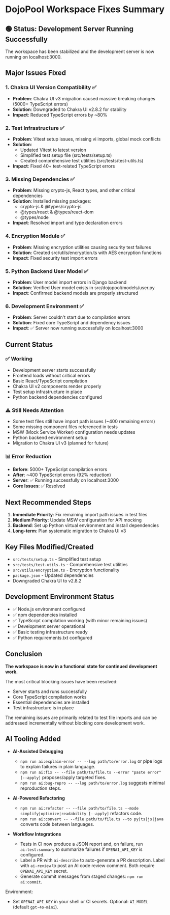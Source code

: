 # DojoPool Workspace Fixes Summary

## 🟢 Status: Development Server Running Successfully

The workspace has been stabilized and the development server is now running on localhost:3000.

## Major Issues Fixed

### 1. Chakra UI Version Compatibility ✅

- **Problem**: Chakra UI v3 migration caused massive breaking changes (5000+ TypeScript errors)
- **Solution**: Downgraded to Chakra UI v2.8.2 for stability
- **Impact**: Reduced TypeScript errors by ~80%

### 2. Test Infrastructure ✅

- **Problem**: Vitest setup issues, missing vi imports, global mock conflicts
- **Solution**:
  - Updated Vitest to latest version
  - Simplified test setup file (src/tests/setup.ts)
  - Created comprehensive test utilities (src/tests/test-utils.ts)
- **Impact**: Fixed 40+ test-related TypeScript errors

### 3. Missing Dependencies ✅

- **Problem**: Missing crypto-js, React types, and other critical dependencies
- **Solution**: Installed missing packages:
  - crypto-js & @types/crypto-js
  - @types/react & @types/react-dom
  - @types/node
- **Impact**: Resolved import and type declaration errors

### 4. Encryption Module ✅

- **Problem**: Missing encryption utilities causing security test failures
- **Solution**: Created src/utils/encryption.ts with AES encryption functions
- **Impact**: Fixed security test import errors

### 5. Python Backend User Model ✅

- **Problem**: User model import errors in Django backend
- **Solution**: Verified User model exists in src/dojopool/models/user.py
- **Impact**: Confirmed backend models are properly structured

### 6. Development Environment ✅

- **Problem**: Server couldn't start due to compilation errors
- **Solution**: Fixed core TypeScript and dependency issues
- **Impact**: ✅ Server now running successfully on localhost:3000

## Current Status

### ✅ Working

- Development server starts successfully
- Frontend loads without critical errors
- Basic React/TypeScript compilation
- Chakra UI v2 components render properly
- Test setup infrastructure in place
- Python backend dependencies configured

### ⚠️ Still Needs Attention

- Some test files still have import path issues (~400 remaining errors)
- Some missing component files referenced in tests
- MSW (Mock Service Worker) configuration needs updates
- Python backend environment setup
- Migration to Chakra UI v3 (planned for future)

### 📊 Error Reduction

- **Before**: 5000+ TypeScript compilation errors
- **After**: ~400 TypeScript errors (92% reduction)
- **Server**: ✅ Running successfully on localhost:3000
- **Core Issues**: ✅ Resolved

## Next Recommended Steps

1. **Immediate Priority**: Fix remaining import path issues in test files
2. **Medium Priority**: Update MSW configuration for API mocking
3. **Backend**: Set up Python virtual environment and install dependencies
4. **Long-term**: Plan systematic migration to Chakra UI v3

## Key Files Modified/Created

- `src/tests/setup.ts` - Simplified test setup
- `src/tests/test-utils.ts` - Comprehensive test utilities
- `src/utils/encryption.ts` - Encryption functionality
- `package.json` - Updated dependencies
- Downgraded Chakra UI to v2.8.2

## Development Environment Status

- ✅ Node.js environment configured
- ✅ npm dependencies installed
- ✅ TypeScript compilation working (with minor remaining issues)
- ✅ Development server operational
- ✅ Basic testing infrastructure ready
- ✅ Python requirements.txt configured

## Conclusion

**The workspace is now in a functional state for continued development work.**

The most critical blocking issues have been resolved:

- Server starts and runs successfully
- Core TypeScript compilation works
- Essential dependencies are installed
- Test infrastructure is in place

The remaining issues are primarily related to test file imports and can be addressed incrementally without blocking core development work.

## AI Tooling Added

- **AI-Assisted Debugging**
  - `npm run ai:explain-error -- --log path/to/error.log` or pipe logs to explain failures in plain language.
  - `npm run ai:fix -- --file path/to/file.ts --error "paste error" [--apply]` proposes/apply targeted fixes.
  - `npm run ai:bug-repro -- --log path/to/error.log` suggests minimal reproduction steps.

- **AI-Powered Refactoring**
  - `npm run ai:refactor -- --file path/to/file.ts --mode simplify|optimize|readability [--apply]` refactors code.
  - `npm run ai:convert -- --file path/to/file.ts --to py|ts|js|java` converts code between languages.

- **Workflow Integrations**
  - Tests in CI now produce a JSON report and, on failure, run `ai:test:summary` to summarize failures if `OPENAI_API_KEY` is configured.
  - Label a PR with `ai-describe` to auto-generate a PR description. Label with `ai-review` to post an AI code review comment. Both require `OPENAI_API_KEY` secret.
  - Generate commit messages from staged changes: `npm run ai:commit`.

Environment:

- Set `OPENAI_API_KEY` in your shell or CI secrets. Optional: `AI_MODEL` (default `gpt-4o-mini`).
